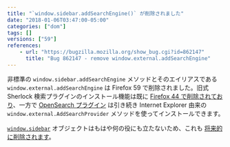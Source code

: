 ```yaml
---
title: "`window.sidebar.addSearchEngine()` が削除されました"
date: "2018-01-06T03:47:00-05:00"
categories: ["dom"]
tags: []
versions: ["59"]
references:
    - url: "https://bugzilla.mozilla.org/show_bug.cgi?id=862147"
      title: "Bug 862147 - remove window.external.addSearchEngine"
---
```

非標準の `window.sidebar.addSearchEngine` メソッドとそのエイリアスである `window.external.addSearchEngine` は Firefox 59 で削除されました。旧式 Sherlock 検索プラグインのインストール機能は既に [Firefox 44 で削除されており](https://www.fxsitecompat.com/ja/docs/2015/sherlock-search-plug-ins-are-no-longer-supported/)、一方で [OpenSearch プラグイン](https://developer.mozilla.org/ja/docs/Web/OpenSearch) は引き続き Internet Explorer 由来の `window.external.AddSearchProvider` メソッドを使ってインストールできます。

[`window.sidebar`](https://developer.mozilla.org/ja/docs/Web/API/Window/sidebar) オブジェクトはもはや何の役にも立たないため、これも [将来的に削除されます](https://www.fxsitecompat.com/ja/docs/2015/window-sidebar-will-be-removed/)。
